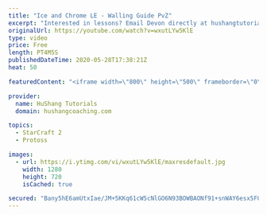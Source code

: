```yaml
---
title: "Ice and Chrome LE - Walling Guide PvZ"
excerpt: "Interested in lessons? Email Devon directly at hushangtutorials@outlook.com ------------------------------------------------------------------------------------------------------- Want to support HuShang Tutorials directly? Patreon is a website where you can contribute a monthly donation that will help"
originalUrl: https://youtube.com/watch?v=wxutLYw5KlE
type: video
price: Free
length: PT4M5S
publishedDateTime: 2020-05-28T17:38:21Z
heat: 50

featuredContent: "<iframe width=\"800\" height=\"500\" frameborder=\"0\" src=\"https://www.youtube.com/embed/wxutLYw5KlE\" allow=\"accelerometer; autoplay; encrypted-media; gyroscope; picture-in-picture\" allowfullscreen></iframe>"

provider:
  name: HuShang Tutorials
  domain: hushangcoaching.com

topics:
  - StarCraft 2
  - Protoss

images:
  - url: https://i.ytimg.com/vi/wxutLYw5KlE/maxresdefault.jpg
    width: 1280
    height: 720
    isCached: true

secured: "Bany5hE6amUtxIae/JM+5KKq61cW5cNlGO6N93BOWBAONf91+snWAY6esx5F0Ybb3uoUAbeodunWFQk50W7E2XyGQlp8CcJeKkTYdx+07OLj9izKMeG62yvjz1NpnwwIZ4mJiLhfnvY35yAJB7izenXnidhZCHXZEuO674GTAnGgcbQ3lQTQaMr+3//nwnAE6pJJl63K50c5CZDY/QOBEY0aqEnZ5eBiUgWKRlBhQ/yLC5El8nHxKWr7gtw4XUkdNxDG3gFj0O/iUvx1jN+9TKkVcrL++CPqncdsqFI0p3L7dOv2zNGbXHr7q5KmvojmJqJwbsGsJWiH8vC8MWlHr4CxUXOEs4/osRZiWpXWsUSeBjcz3spesKZHcG6O15AvcfaiK5KSvc6Sy1hET+3YgXbstcaYOYKKpvJTaQ5bzEQ=;1Dl/ap13sbYTPJeWplqbCQ=="
---
```


